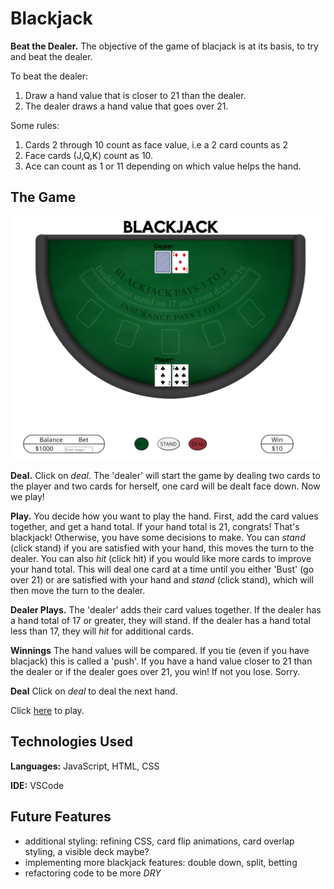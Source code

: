 # Blackjack

**Beat the Dealer.** The objective of the game of blacjack is at its basis, to try and beat the dealer. 

To beat the dealer:
1. Draw a hand value that is closer to 21 than the dealer.
2. The dealer draws a hand value that goes over 21.

Some rules:
1. Cards 2 through 10 count as face value, i.e a 2 card counts as 2
2. Face cards (J,Q,K) count as 10.
3. Ace can count as 1 or 11 depending on which value helps the hand.

## The Game

![Game Image](css/blackjack.png)

**Deal.** Click on *_deal_*. The 'dealer' will start the game by dealing two cards to the player and two cards for herself, one card will be dealt face down. Now we play!

**Play.** You decide how you want to play the hand. First, add the card values together, and get a hand total. If your hand total is 21, congrats! That's blackjack! Otherwise, you have some decisions to make. You can *_stand_* (click stand) if you are satisfied with your hand, this moves the turn to the dealer. You can also *_hit_* (click hit) if you would like more cards to improve your hand total. This will deal one card at a time until you either 'Bust' (go over 21) or are satisfied with your hand and *_stand_* (click stand), which will then move the turn to the dealer.

**Dealer Plays.** The 'dealer' adds their card values together. If the dealer has a hand total of 17 or greater, they will stand. If the dealer has a hand total less than 17, they will *_hit_* for additional cards.

**Winnings** The hand values will be compared. If you tie (even if you have blacjack) this is called a 'push'. If you have a hand value closer to 21 than the dealer or if the dealer goes over 21, you win! If not you lose. Sorry.

**Deal** Click on *_deal_* to deal the next hand.

Click [here](https://jesse-peraza.github.io/blackjack/) to play.

## Technologies Used
**Languages:** JavaScript, HTML, CSS

**IDE:** VSCode

## Future Features
* additional styling: 
  refining CSS, card flip animations, card overlap styling, a visible deck maybe?
* implementing more blackjack features:
  double down, split, betting
* refactoring code to be more *_DRY_*
